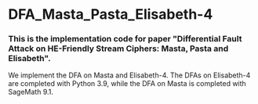 # DFA_Masta_Pasta_Elisabeth-4

### This is the implementation code for paper "Differential Fault Attack on HE-Friendly Stream Ciphers: Masta, Pasta and Elisabeth".

We implement the DFA on Masta and Elisabeth-4. The DFAs on Elisabeth-4 are completed with Python 3.9, while the DFA on Masta is completed with SageMath 9.1.


